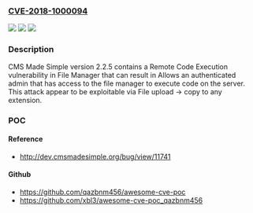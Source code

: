 ### [CVE-2018-1000094](https://cve.mitre.org/cgi-bin/cvename.cgi?name=CVE-2018-1000094)
![](https://img.shields.io/static/v1?label=Product&message=n%2Fa&color=blue)
![](https://img.shields.io/static/v1?label=Version&message=n%2Fa&color=blue)
![](https://img.shields.io/static/v1?label=Vulnerability&message=n%2Fa&color=brighgreen)

### Description

CMS Made Simple version 2.2.5 contains a Remote Code Execution vulnerability in File Manager that can result in Allows an authenticated admin that has access to the file manager to execute code on the server. This attack appear to be exploitable via File upload -> copy to any extension.

### POC

#### Reference
- http://dev.cmsmadesimple.org/bug/view/11741

#### Github
- https://github.com/qazbnm456/awesome-cve-poc
- https://github.com/xbl3/awesome-cve-poc_qazbnm456

